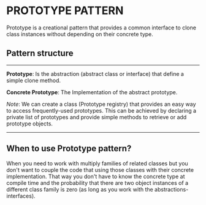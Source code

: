 ﻿# PROTOTYPE PATTERN

Prototype is a creational pattern that provides a common interface to clone class instances without depending on their
concrete type.

## Pattern structure

---

**Prototype**: Is the abstraction (abstract class or interface) that define a simple clone method.

**Concrete Prototype**: The Implementation of the abstract prototype.

_Note_: We can create a class (Prototype registry) that provides an easy way to access frequently-used prototypes.
This can be achieved by declaring a private list of prototypes and provide simple methods to retrieve or add prototype
objects.

---

## When to use Prototype pattern?

When you need to work with multiply families of related classes but you don't want to couple the code that using those
classes with their concrete implementation. That way you don't have to know the concrete type at compile time and the
probability that there are two object instances of a different class family is zero (as long as you work with the
abstractions-interfaces).